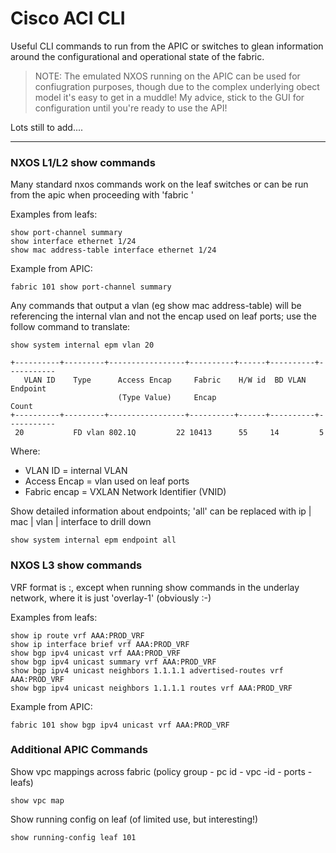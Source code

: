 # Cisco ACI CLI

Useful CLI commands to run from the APIC or switches to glean information around the configurational and operational state of the fabric. 

> NOTE: The emulated NXOS running on the APIC can be used for confiugration purposes, though due to the complex underlying obect model it's easy to get in a muddle! My advice, stick to the GUI for configuration until you're ready to use the API!

Lots still to add....

---

### NXOS L1/L2 show commands

Many standard nxos commands work on the leaf switches or can be run from the apic when proceeding with 'fabric <node-id>'

Examples from leafs:

```
show port-channel summary
show interface ethernet 1/24
show mac address-table interface ethernet 1/24
```

Example from APIC:

```
fabric 101 show port-channel summary
```

Any commands that output a vlan (eg show mac address-table) will be referencing the internal vlan and not the encap used on leaf ports; use the follow command to translate:

```
show system internal epm vlan 20

+----------+---------+-----------------+----------+------+----------+-----------
   VLAN ID    Type      Access Encap     Fabric    H/W id  BD VLAN    Endpoint
                        (Type Value)     Encap                          Count
+----------+---------+-----------------+----------+------+----------+-----------
 20           FD vlan 802.1Q         22 10413      55     14         5
```

Where:
- VLAN ID = internal VLAN
- Access  Encap = vlan used on leaf ports
- Fabric encap = VXLAN Network Identifier (VNID)

Show detailed information about endpoints; 'all' can be replaced with ip | mac | vlan | interface to drill down

```
show system internal epm endpoint all 
```

### NXOS L3 show commands

VRF format is <TENANT>:<VRF>, except when running show commands in the underlay network, where it is just 'overlay-1' (obviously :-) 

Examples from leafs:

```
show ip route vrf AAA:PROD_VRF
show ip interface brief vrf AAA:PROD_VRF
show bgp ipv4 unicast vrf AAA:PROD_VRF
show bgp ipv4 unicast summary vrf AAA:PROD_VRF
show bgp ipv4 unicast neighbors 1.1.1.1 advertised-routes vrf AAA:PROD_VRF
show bgp ipv4 unicast neighbors 1.1.1.1 routes vrf AAA:PROD_VRF
```

Example from APIC:

```
fabric 101 show bgp ipv4 unicast vrf AAA:PROD_VRF
```

### Additional APIC Commands

Show vpc mappings across fabric (policy group - pc id - vpc -id - ports - leafs)

```
show vpc map
```

Show running config on leaf (of limited use, but interesting!)

```
show running-config leaf 101
```
